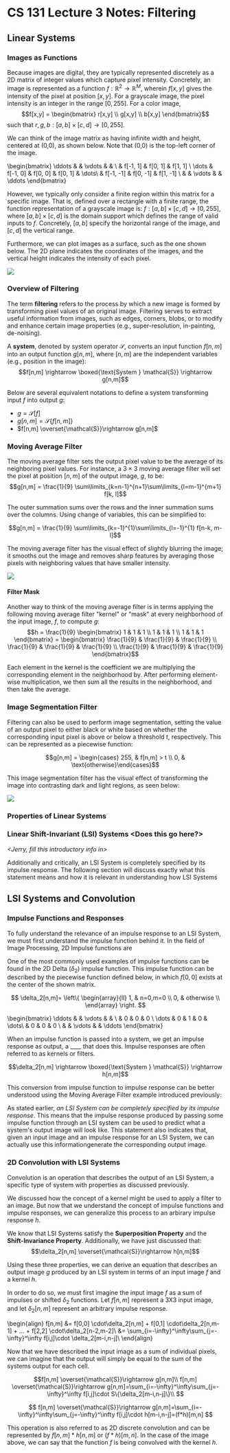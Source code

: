 # CS 131 Lecture 3 Notes: Filtering

## Linear Systems

### Images as Functions

Because images are digital, they are typically represented discretely as a 2D matrix of integer values which capture pixel intensity. Concretely, an image is represented as a function $f: \mathbb{R}^2 \rightarrow \mathbb{R}^M$, wherein $f[x,y]$ gives the intensity of the pixel at position $[x,y]$. For a grayscale image, the pixel intensity is an integer in the range $[0,255]$. For a color image, $$f[x,y] = \begin{bmatrix}
    r[x,y] \\
    g[x,y] \\
    b[x,y]
\end{bmatrix}$$ such that $r, g, b: [a,b] \times [c,d] \rightarrow [0,255]$.

We can think of the image matrix as having infinite width and height, centered at (0,0), as shown below. Note that (0,0) is the top-left corner of the image.

\begin{bmatrix}
    \ddots &  & \vdots & & \\
    & f[-1, 1] & f[0, 1] & f[1, 1] \\
    \dots & f[-1, 0] & f[0, 0] & f[0, 1] & \dots\\
        & f[-1, -1] & f[0, -1] & f[1, -1]  \\
         & & \vdots & & \ddots
\end{bmatrix}

However, we typically only consider a finite region within this matrix for a specific image. That is, defined over a rectangle with a finite range, the function representation of a grayscale image is: $f: [a,b] \times [c,d] \rightarrow [0,255]$, where $[a,b] \times [c,d]$ is the domain support which defines the range of valid inputs to $f$. Concretely, $[a,b]$ specify the horizontal range of the image, and $[c,d]$ the vertical range. 

Furthermore, we can plot images as a surface, such as the one shown below. The 2D plane indicates the coordinates of the images, and the vertical height indicates the intensity of each pixel.

![](https://i.imgur.com/GHci7zw.png)

### Overview of Filtering

The term **filtering** refers to the process by which a new image is formed by transforming pixel values of an original image. Filtering serves to extract useful information from images, such as edges, corners, blobs, or to modify and enhance certain image properties (e.g., super-resolution, in-painting, de-noising).

A **system**, denoted by system operator $\mathcal{S}$, converts an input function $f[n,m]$ into an output function $g[n,m]$, where $[n,m]$ are the independent variables (e.g., position in the image): 
$$f[n,m] \rightarrow \boxed{\text{System } \mathcal{S}} \rightarrow g[n,m]$$

Below are several equivalent notations to define a system transforming input $f$ into output $g$:
- $g = \mathcal{S}[f]$
- $g[n,m] = \mathcal{S}\{f[n,m]\}$
- $f[n,m] \overset{\mathcal{S}}\rightarrow g[n,m]$
 
### Moving Average Filter

The moving average filter sets the output pixel value to be the average of its neighboring pixel values. For instance, a $3 \times 3$ moving average filter will set the pixel at position $[n,m]$ of the output image, $g$, to be:
$$g[n,m] = \frac{1}{9} \sum\limits_{k=n-1}^{n+1}\sum\limits_{l=m-1}^{m+1} f[k, l]$$

The outer summation sums over the rows and the inner summation sums over the columns. Using change of variables, this can be simplified to:

$$g[n,m] = \frac{1}{9} \sum\limits_{k=-1}^{1}\sum\limits_{l=-1}^{1} f[n-k, m-l]$$

The moving average filter has the visual effect of slightly blurring the image; it smooths out the image and removes sharp features by averaging those pixels with neighboring values that have smaller intensity.

![](https://i.imgur.com/Dp8ZGqc.png)

#### Filter Mask

Another way to think of the moving average filter is in terms applying the following moving average filter "kernel" or "mask" at every neighborhood of the input image, $f$, to compute $g$: $$h = \frac{1}{9} \begin{bmatrix}
    1 & 1 & 1 \\
    1 & 1 & 1 \\
    1 & 1 & 1
\end{bmatrix} = \begin{bmatrix}
    \frac{1}{9} & \frac{1}{9} & \frac{1}{9} \\
    \frac{1}{9} & \frac{1}{9} & \frac{1}{9} \\
    \frac{1}{9} & \frac{1}{9} & \frac{1}{9}
\end{bmatrix}$$

Each element in the kernel is the coefficient we are multiplying the corresponding element in the neighborhood by. After performing element-wise multiplication, we then sum all the results in the neighborhood, and then take the average.

### Image Segmentation Filter

Filtering can also be used to perform image segmentation, setting the value of an output pixel to either black or white based on whether the corresponding input pixel is above or below a threshold *t*, respectively. This can be represented as a piecewise function:

$$g[n,m] = \begin{cases} 255, & f[n,m] > t \\ 0, & \text{otherwise}\end{cases}$$

This image segmentation filter has the visual effect of transforming the image into contrasting dark and light regions, as seen below:

![](https://i.imgur.com/oORn4FW.png)

### Properties of Linear Systems

### Linear Shift-Invariant (LSI) Systems <Does this go here?>
_<Jerry, fill this introductory info in>_


Additionally and critically, an LSI System is completely specified by its impulse response. The following section will discuss exactly what this statement means and how it is relevant in understanding how LSI Systems 

## LSI Systems and Convolution

### Impulse Functions and Responses
To fully understand the relevance of an impulse response to an LSI System, we must first understand the impulse function behind it. In the field of Image Processing, 2D Impulse functions are 


One of the most commonly used examples of impulse functions can be found in the 2D Delta ($\delta_2$) impulse function. This impulse function can be described by the piecewise function defined below, in which $f[0,0]$ exists at the center of the shown matrix.

$$ \delta_2[n,m]=   \left\{
\begin{array}{ll}
      1, & n=0,m=0 \\
      0, & otherwise \\
\end{array} 
\right.  $$

\begin{bmatrix}
    \ddots &  & \vdots & & \\
    & 0 & 0 & 0 \\
    \dots & 0 & 1 & 0 & \dots\\
        & 0 & 0 & 0  \\
         & & \vdots & & \ddots
\end{bmatrix}

When an impulse function is passed into a system, we get an impulse response as output, a ____ that does this. Impulse responses are often referred to as kernels or filters. 

$$\delta_2[n,m] \rightarrow \boxed{\text{System } \mathcal{S}} \rightarrow h[n,m]$$

This conversion from impulse function to impulse response can be better understood using the Moving Average Filter example introduced previously:


As stated earlier, _an LSI System can be completely specified by its impulse response_. This means that the impulse response produced by passing some impulse function through an LSI system can be used to predict what a system's output image will look like. This statement also indicates that, given an input image and an impulse response for an LSI System, we can actually use this informationgenerate the corresponding output image.

### 2D Convolution with LSI Systems

Convolution is an operation that describes the output of an LSI System, a specific type of system with properties as discussed previously. _<Expand>_

We discussed how the concept of a kernel might be used to apply a filter to an image. But now that we understand the concept of impulse functions and impulse responses, we can generalize this process to an arbirary impulse response $h$.

We know that LSI Systems satisfy the **Superposition Property** and the **Shift-Invariance Property**. Additionally, we have just discussed that:
$$\delta_2[n,m] \overset{\mathcal{S}}\rightarrow h[n,m]$$

Using these three properties, we can derive an equation that describes an output image $g$ produced by an LSI system in terms of an input image $f$ and a kernel $h$. 

In order to do so, we must first imagine the input image $f$ as a sum of impulses or shifted $\delta_2$ functions. Let $f[n,m]$ represent a 3X3 input image, and let $\delta_2[n,m]$ represent an arbitrary impulse response. 



\begin{align}
f[n,m] &= f[0,0] \cdot\delta_2[n,m] + f[0,1] \cdot\delta_2[n,m-1] + ... + f[2,2] \cdot\delta_2[n-2,m-2]\\
&= \sum_{i=-\infty}^\infty\sum_{j=-\infty}^\infty f[i,j]\cdot \delta_2[m-i,n-j]\\
\end{align}

Now that we have described the input image as a sum of individual pixels, we can imagine that the output will simply be equal to the sum of the systems output for each cell.

$$f[n,m] \overset{\mathcal{S}}\rightarrow g[n,m]\\
f[n,m] \overset{\mathcal{S}}\rightarrow g[n,m]=\sum_{i=-\infty}^\infty\sum_{j=-\infty}^\infty f[i,j]\cdot S\{\delta_2[m-i,n-j]\}\\
$$

$$
f[n,m] \overset{\mathcal{S}}\rightarrow g[n,m]=\sum_{i=-\infty}^\infty\sum_{j=-\infty}^\infty f[i,j]\cdot h[m-i,n-j]=(f*h)[m,n]
$$

This operation is also referred to as 2D discrete convolution and can be represented by $f[n,m]*h[n,m]$ or $(f*h)[m,n]$. In the case of the image above, we can say that the function $f$ is being convolved with the kernel $h$.
